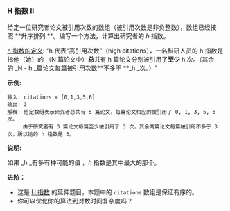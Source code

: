 ### H 指数 II ###
给定一位研究者论文被引用次数的数组（被引用次数是非负整数），数组已经按照 **升序排列 **。编写一个方法，计算出研究者的 _h_ 指数。

[h 指数的定义](https://baike.baidu.com/item/h-index/3991452?fr=aladdin): “h 代表“高引用次数”（high citations），一名科研人员的 h 指数是指他（她）的 （N 篇论文中）**总共**有 h 篇论文分别被引用了**至少** h 次。（其余的 _N - h _篇论文每篇被引用次数**不多于 **_h _次。）"



**示例:**

```
输入: citations = [0,1,3,5,6]
输出: 3 
解释: 给定数组表示研究者总共有 5 篇论文，每篇论文相应的被引用了 0, 1, 3, 5, 6 次。
     由于研究者有 3 篇论文每篇至少被引用了 3 次，其余两篇论文每篇被引用不多于 3 次，所以她的 h 指数是 3。
```



**说明:**

如果 _h _有多有种可能的值 ，_h_ 指数是其中最大的那个。



**进阶：**

* 这是 [H 指数](/problems/h-index/description/) 的延伸题目，本题中的 `citations` 数组是保证有序的。
* 你可以优化你的算法到对数时间复杂度吗？

